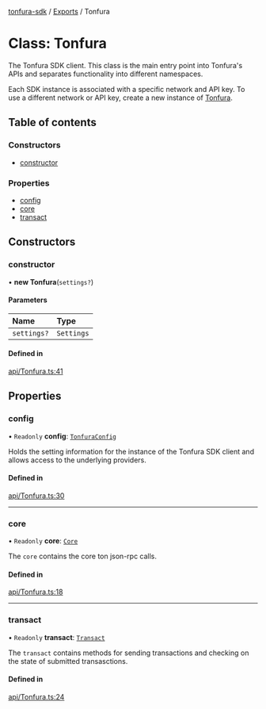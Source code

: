 [tonfura-sdk](../README.md) / [Exports](../modules.md) / Tonfura

# Class: Tonfura

The Tonfura SDK client. This class is the main entry point into Tonfura's
APIs and separates functionality into different namespaces.

Each SDK instance is associated with a specific network and API key. To use a
different network or API key, create a new instance of [Tonfura](Tonfura.md).

## Table of contents

### Constructors

- [constructor](Tonfura.md#constructor)

### Properties

- [config](Tonfura.md#config)
- [core](Tonfura.md#core)
- [transact](Tonfura.md#transact)

## Constructors

### constructor

• **new Tonfura**(`settings?`)

#### Parameters

| Name | Type |
| :------ | :------ |
| `settings?` | `Settings` |

#### Defined in

[api/Tonfura.ts:41](https://github.com/frigatebird-studio/tonfura-sdk/blob/bf9e768/src/api/Tonfura.ts#L41)

## Properties

### config

• `Readonly` **config**: [`TonfuraConfig`](TonfuraConfig.md)

Holds the setting information for the instance of the Tonfura SDK client
and allows access to the underlying providers.

#### Defined in

[api/Tonfura.ts:30](https://github.com/frigatebird-studio/tonfura-sdk/blob/bf9e768/src/api/Tonfura.ts#L30)

___

### core

• `Readonly` **core**: [`Core`](Core.md)

The `core` contains the core ton json-rpc calls.

#### Defined in

[api/Tonfura.ts:18](https://github.com/frigatebird-studio/tonfura-sdk/blob/bf9e768/src/api/Tonfura.ts#L18)

___

### transact

• `Readonly` **transact**: [`Transact`](Transact.md)

The `transact` contains methods for sending transactions and
checking on the state of submitted transasctions.

#### Defined in

[api/Tonfura.ts:24](https://github.com/frigatebird-studio/tonfura-sdk/blob/bf9e768/src/api/Tonfura.ts#L24)
